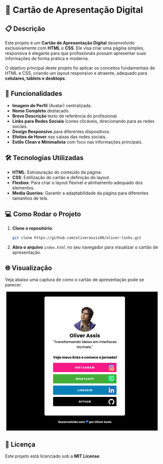 # 💼 Cartão de Apresentação Digital

## 📋 Descrição

Este projeto é um **Cartão de Apresentação Digital** desenvolvido exclusivamente com **HTML** e **CSS**. Ele visa criar uma página simples, responsiva e elegante para que profissionais possam apresentar suas informações de forma prática e moderna.

O objetivo principal deste projeto foi aplicar os conceitos fundamentais de HTML e CSS, criando um layout responsivo e atraente, adequado para **celulares, tablets e desktops**.

## 🚀 Funcionalidades

- **Imagem de Perfil** (Avatar) centralizada.
- **Nome Completo** destacado.
- **Breve Descrição** texto de referência do profissional.
- **Links para Redes Sociais** ícones clicáveis, direcionando para as redes sociais.
- **Design Responsivo** para diferentes dispositivos.
- **Efeitos de Hover** nas caixas das redes sociais.
- **Estilo Clean e Minimalista** com foco nas informações principais.

## 🛠 Tecnologias Utilizadas

- **HTML**: Estruturação do conteúdo da página.
- **CSS**: Estilização do cartão e definição do layout.
- **Flexbox**: Para criar o layout flexível e alinhamento adequado dos elementos.
- **Media Queries**: Garantir a adaptabilidade da página para diferentes tamanhos de tela.

## 💻 Como Rodar o Projeto

1. **Clone o repositório**:
    ```bash
    git clone https://github.com/oliverassis00/oliver-links.git
    ```
2. **Abra o arquivo** `index.html` no seu navegador para visualizar o cartão de apresentação.

## 🌐 Visualização

Veja abaixo uma captura de como o cartão de apresentação pode se parecer:

<p align="center">
  <img src="./images/tela_devlinks.png" alt="Dev - Links" />
</p>

## 📜 Licença

Este projeto está licenciado sob a **MIT License**.

